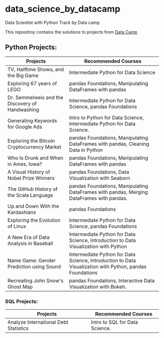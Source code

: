 # data_science_by_datacamp
Data Scientist with Python Track by Data camp

This repositroy contains the solutions to projects from [Data Camp](https://www.datacamp.com/projects)


## Python Projects:
| Projects       | Recommended Courses | 
| ------------- |-------------|
| TV, Halftime Shows, and the Big Game| Intermediate Python for Data Science| 
|Exploring 67 years of LEGO | pandas Foundations, Manipulating DataFrames with pandas|
|Dr. Semmelweis and the Discovery of Handwashing | Intermediate Python for Data Science, pandas Foundations|
|Generating Keywords for Google Ads |  Intro to Python for Data Science, Intermediate Python for Data Science.|
|Exploring the Bitcoin Cryptocurrency Market | pandas Foundations, Manipulating DataFrames with pandas, Cleaning Data in Python|
|Who Is Drunk and When in Ames, Iowa?| pandas Foundations, Manipulating DataFrames with pandas|
|A Visual History of Nobel Prize Winners | pandas Foundations, Data Visualization with Seaborn|
|The GitHub History of the Scala Language | pandas Foundations, Manipulating DataFrames with pandas, Merging DataFrames with pandas.|
|Up and Down With the Kardashians |  pandas Foundations |
|Exploring the Evolution of Linux | Intermediate Python for Data Science, pandas Foundations|
|A New Era of Data Analysis in Baseball| Intermediate Python for Data Science, Introduction to Data Visualization with Python|
|Name Game: Gender Prediction using Sound | Intermediate Python for Data Science, Introduction to Data Visualization with Python, pandas Foundations|
|Recreating John Snow's Ghost Map |  pandas Foundations, Interactive Data Visualization with Bokeh.|


### SQL Projects:
| Projects       | Recommended Courses | 
| ------------- |-------------|
|Analyze International Debt Statistics | Intro to SQL for Data Science.|
